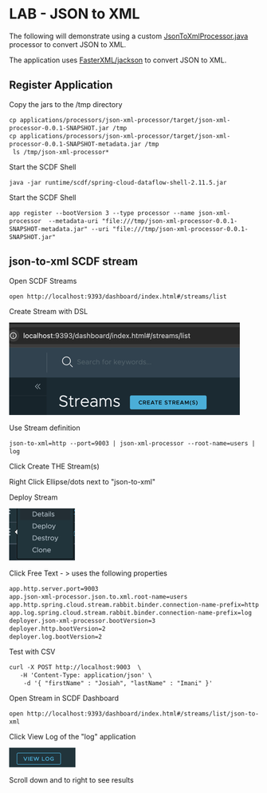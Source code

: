 # LAB - JSON to XML

The following will demonstrate using
a custom [JsonToXmlProcessor.java](..%2F..%2F..%2F..%2F..%2Fapplications%2Fprocessors%2Fjson-xml-processor%2Fsrc%2Fmain%2Fjava%2Fshowcase%2Fscdf%2Fjson%2Fxml%2Fprocessor%2Ffunction%2FJsonToXmlProcessor.java)
processor to convert JSON to XML.


The application uses
[FasterXML/jackson](https://github.com/FasterXML/jackson) to convert 
JSON to XML.


## Register Application

Copy the jars to the /tmp directory

```shell
cp applications/processors/json-xml-processor/target/json-xml-processor-0.0.1-SNAPSHOT.jar /tmp
cp applications/processors/json-xml-processor/target/json-xml-processor-0.0.1-SNAPSHOT-metadata.jar /tmp
 ls /tmp/json-xml-processor*
```

Start the SCDF Shell

```shell
java -jar runtime/scdf/spring-cloud-dataflow-shell-2.11.5.jar
```

Start the SCDF Shell

```shell
app register --bootVersion 3 --type processor --name json-xml-processor  --metadata-uri "file:///tmp/json-xml-processor-0.0.1-SNAPSHOT-metadata.jar" --uri "file:///tmp/json-xml-processor-0.0.1-SNAPSHOT.jar"
```


## json-to-xml SCDF stream

Open SCDF Streams

```shell
open http://localhost:9393/dashboard/index.html#/streams/list
```

Create Stream with DSL

![create-stream.png](images/create-stream.png)

Use Stream definition

```shell
json-to-xml=http --port=9003 | json-xml-processor --root-name=users | log
```
Click Create THE Stream(s)



Right Click Ellipse/dots next to "json-to-xml"

Deploy Stream

![Deploy-Stream.png](images/Deploy-Stream.png)


Click Free Text - > uses the following properties

```properties
app.http.server.port=9003
app.json-xml-processor.json.to.xml.root-name=users
app.http.spring.cloud.stream.rabbit.binder.connection-name-prefix=http
app.log.spring.cloud.stream.rabbit.binder.connection-name-prefix=log
deployer.json-xml-processor.bootVersion=3
deployer.http.bootVersion=2
deployer.log.bootVersion=2
```

Test with CSV

```shell
curl -X POST http://localhost:9003  \
   -H 'Content-Type: application/json' \
    -d '{ "firstName" : "Josiah", "lastName" : "Imani" }'
```


Open Stream in SCDF Dashboard

```shell
open http://localhost:9393/dashboard/index.html#/streams/list/json-to-xml
```

Click View Log of the "log" application

![click-view-log.png](images/click-view-log.png)


Scroll down and to right to see results

